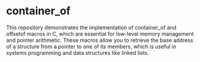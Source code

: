 # container_of
This repository demonstrates the implementation of container_of and offsetof macros in C, which are essential for low-level memory management and pointer arithmetic. These macros allow you to retrieve the base address of a structure from a pointer to one of its members, which is useful in systems programming and data structures like linked lists.
